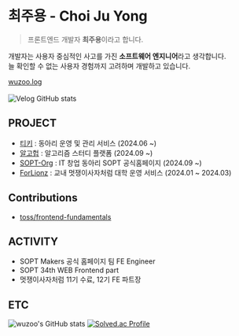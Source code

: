 # 최주용 - Choi Ju Yong

> 프론트엔드 개발자 **최주용**이라고 합니다.

개발자는 사용자 중심적인 사고를 가진 <strong>소프트웨어 엔지니어</strong>라고 생각합니다. <br />
늘 확인할 수 없는 사용자 경험까지 고려하며 개발하고 있습니다.

[wuzoo.log](https://velog.io/@wuzoo/posts) <br /><br />
![Velog GitHub stats](https://velog-github-badge.vercel.app/badge/wuzoo)

## PROJECT
- [티키](https://github.com/Team-Tiki/tiki-client) : 동아리 운영 및 관리 서비스 (2024.06 ~)
- [알고헙](https://github.com/GAMZA-BAT/algohub-client) : 알고리즘 스터디 플랫폼 (2024.09 ~)
- [SOPT-Org](https://github.com/sopt-makers/sopt.org-frontend) : IT 창업 동아리 SOPT 공식홈페이지 (2024.09 ~)
- [ForLionz](https://github.com/wuzoo/ForLionz12_FE) : 교내 멋쟁이사자처럼 대학 운영 서비스 (2024.01 ~ 2024.03)

## Contributions
- [toss/frontend-fundamentals](https://github.com/toss/frontend-fundamentals/pull/101)

## ACTIVITY
- SOPT Makers 공식 홈페이지 팀 FE Engineer
- SOPT 34th WEB Frontend part
- 멋쟁이사자처럼 11기 수료, 12기 FE 파트장

## ETC

![wuzoo's GitHub stats](https://github-readme-stats.vercel.app/api?username=wuzoo&include_all_commits=True&show_icons=true&theme=dark)
[![Solved.ac Profile](http://mazassumnida.wtf/api/v2/generate_badge?boj=jeon2308)](https://solved.ac/jeon2308/)

<!--
**wuzoo/wuzoo** is a ✨ _special_ ✨ repository because its `README.md` (this file) appears on your GitHub profile.

Here are some ideas to get you started:

- 🔭 I’m currently working on ...
- 🌱 I’m currently learning ...
- 👯 I’m looking to collaborate on ...
- 🤔 I’m looking for help with ...
- 💬 Ask me about ...
- 📫 How to reach me: ...
- 😄 Pronouns: ...
- ⚡ Fun fact: ...
-->
